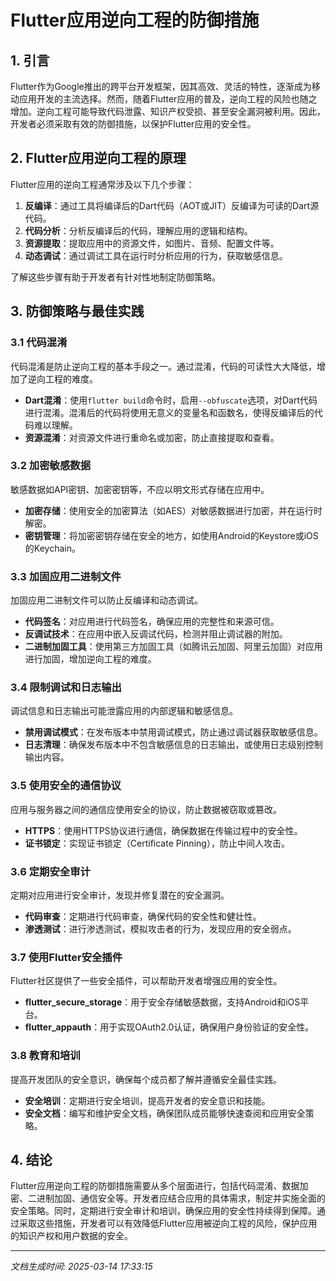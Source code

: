 # Flutter应用逆向工程的防御措施

## 1. 引言

Flutter作为Google推出的跨平台开发框架，因其高效、灵活的特性，逐渐成为移动应用开发的主流选择。然而，随着Flutter应用的普及，逆向工程的风险也随之增加。逆向工程可能导致代码泄露、知识产权受损、甚至安全漏洞被利用。因此，开发者必须采取有效的防御措施，以保护Flutter应用的安全性。

## 2. Flutter应用逆向工程的原理

Flutter应用的逆向工程通常涉及以下几个步骤：

1. **反编译**：通过工具将编译后的Dart代码（AOT或JIT）反编译为可读的Dart源代码。
2. **代码分析**：分析反编译后的代码，理解应用的逻辑和结构。
3. **资源提取**：提取应用中的资源文件，如图片、音频、配置文件等。
4. **动态调试**：通过调试工具在运行时分析应用的行为，获取敏感信息。

了解这些步骤有助于开发者有针对性地制定防御策略。

## 3. 防御策略与最佳实践

### 3.1 代码混淆

代码混淆是防止逆向工程的基本手段之一。通过混淆，代码的可读性大大降低，增加了逆向工程的难度。

- **Dart混淆**：使用`flutter build`命令时，启用`--obfuscate`选项，对Dart代码进行混淆。混淆后的代码将使用无意义的变量名和函数名，使得反编译后的代码难以理解。
- **资源混淆**：对资源文件进行重命名或加密，防止直接提取和查看。

### 3.2 加密敏感数据

敏感数据如API密钥、加密密钥等，不应以明文形式存储在应用中。

- **加密存储**：使用安全的加密算法（如AES）对敏感数据进行加密，并在运行时解密。
- **密钥管理**：将加密密钥存储在安全的地方，如使用Android的Keystore或iOS的Keychain。

### 3.3 加固应用二进制文件

加固应用二进制文件可以防止反编译和动态调试。

- **代码签名**：对应用进行代码签名，确保应用的完整性和来源可信。
- **反调试技术**：在应用中嵌入反调试代码，检测并阻止调试器的附加。
- **二进制加固工具**：使用第三方加固工具（如腾讯云加固、阿里云加固）对应用进行加固，增加逆向工程的难度。

### 3.4 限制调试和日志输出

调试信息和日志输出可能泄露应用的内部逻辑和敏感信息。

- **禁用调试模式**：在发布版本中禁用调试模式，防止通过调试器获取敏感信息。
- **日志清理**：确保发布版本中不包含敏感信息的日志输出，或使用日志级别控制输出内容。

### 3.5 使用安全的通信协议

应用与服务器之间的通信应使用安全的协议，防止数据被窃取或篡改。

- **HTTPS**：使用HTTPS协议进行通信，确保数据在传输过程中的安全性。
- **证书锁定**：实现证书锁定（Certificate Pinning），防止中间人攻击。

### 3.6 定期安全审计

定期对应用进行安全审计，发现并修复潜在的安全漏洞。

- **代码审查**：定期进行代码审查，确保代码的安全性和健壮性。
- **渗透测试**：进行渗透测试，模拟攻击者的行为，发现应用的安全弱点。

### 3.7 使用Flutter安全插件

Flutter社区提供了一些安全插件，可以帮助开发者增强应用的安全性。

- **flutter_secure_storage**：用于安全存储敏感数据，支持Android和iOS平台。
- **flutter_appauth**：用于实现OAuth2.0认证，确保用户身份验证的安全性。

### 3.8 教育和培训

提高开发团队的安全意识，确保每个成员都了解并遵循安全最佳实践。

- **安全培训**：定期进行安全培训，提高开发者的安全意识和技能。
- **安全文档**：编写和维护安全文档，确保团队成员能够快速查阅和应用安全策略。

## 4. 结论

Flutter应用逆向工程的防御措施需要从多个层面进行，包括代码混淆、数据加密、二进制加固、通信安全等。开发者应结合应用的具体需求，制定并实施全面的安全策略。同时，定期进行安全审计和培训，确保应用的安全性持续得到保障。通过采取这些措施，开发者可以有效降低Flutter应用被逆向工程的风险，保护应用的知识产权和用户数据的安全。

---

*文档生成时间: 2025-03-14 17:33:15*
